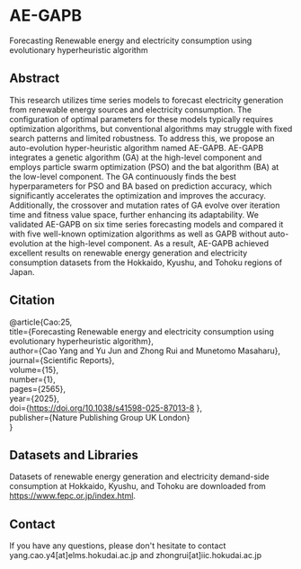# AE-GAPB
Forecasting Renewable energy and electricity consumption using evolutionary hyperheuristic algorithm

## Abstract
This research utilizes time series models to forecast electricity generation from renewable energy sources and electricity consumption. The configuration of optimal parameters for these models typically requires optimization algorithms, but conventional algorithms may struggle with fixed search patterns and limited robustness. To address this, we propose an auto-evolution hyper-heuristic algorithm named AE-GAPB. AE-GAPB integrates a genetic algorithm (GA) at the high-level component and employs particle swarm optimization (PSO) and the bat algorithm (BA) at the low-level component. The GA continuously finds the best hyperparameters for PSO and BA based on prediction accuracy, which significantly accelerates the optimization and improves the accuracy. Additionally, the crossover and mutation rates of GA evolve over iteration time and fitness value space, further enhancing its adaptability. We validated AE-GAPB on six time series forecasting models and compared it with five well-known optimization algorithms as well as GAPB without auto-evolution at the high-level component. As a result, AE-GAPB achieved excellent results on renewable energy generation and electricity consumption datasets from the Hokkaido, Kyushu, and Tohoku regions of Japan.

## Citation
@article{Cao:25,  
  title={Forecasting Renewable energy and electricity consumption using evolutionary hyperheuristic algorithm},  
  author={Cao Yang and Yu Jun and Zhong Rui and Munetomo Masaharu},  
  journal={Scientific Reports},  
  volume={15},  
  number={1},  
  pages={2565},  
  year={2025},  
  doi={https://doi.org/10.1038/s41598-025-87013-8 },  
  publisher={Nature Publishing Group UK London}  
}

## Datasets and Libraries
Datasets of renewable energy generation and electricity demand-side consumption at Hokkaido, Kyushu, and Tohoku are downloaded from https://www.fepc.or.jp/index.html.

## Contact
If you have any questions, please don't hesitate to contact yang.cao.y4[at]elms.hokudai.ac.jp and zhongrui[at]iic.hokudai.ac.jp

